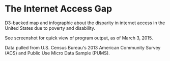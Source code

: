 # The Internet Access Gap
D3-backed map and infographic about the disparity in internet access in the United States due to poverty and disability.

See screenshot for quick view of program output, as of March 3, 2015.

Data pulled from U.S. Census Bureau's 2013 American Community Survey (ACS) and Public Use Micro Data Sample (PUMS).
